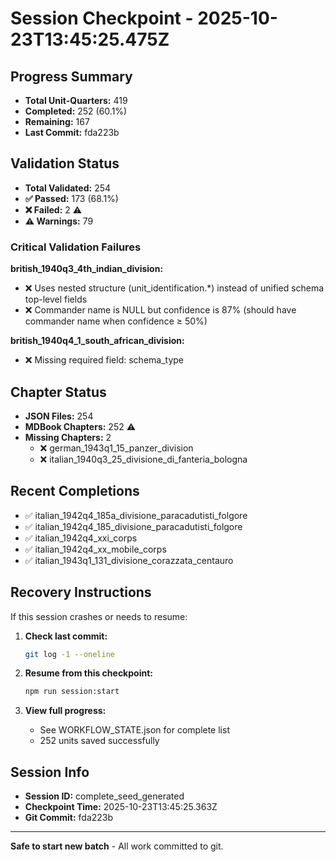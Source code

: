 # Session Checkpoint - 2025-10-23T13:45:25.475Z

## Progress Summary

- **Total Unit-Quarters:** 419
- **Completed:** 252 (60.1%)
- **Remaining:** 167
- **Last Commit:** fda223b

## Validation Status

- **Total Validated:** 254
- **✅ Passed:** 173 (68.1%)
- **❌ Failed:** 2 ⚠️
- **⚠️ Warnings:** 79

### Critical Validation Failures

**british_1940q3_4th_indian_division:**
  - ❌ Uses nested structure (unit_identification.*) instead of unified schema top-level fields
  - ❌ Commander name is NULL but confidence is 87% (should have commander name when confidence ≥ 50%)

**british_1940q4_1_south_african_division:**
  - ❌ Missing required field: schema_type

## Chapter Status

- **JSON Files:** 254
- **MDBook Chapters:** 252 ⚠️
- **Missing Chapters:** 2
  - ❌ german_1943q1_15_panzer_division
  - ❌ italian_1940q3_25_divisione_di_fanteria_bologna

## Recent Completions

- ✅ italian_1942q4_185a_divisione_paracadutisti_folgore
- ✅ italian_1942q4_185_divisione_paracadutisti_folgore
- ✅ italian_1942q4_xxi_corps
- ✅ italian_1942q4_xx_mobile_corps
- ✅ italian_1943q1_131_divisione_corazzata_centauro

## Recovery Instructions

If this session crashes or needs to resume:

1. **Check last commit:**
   ```bash
   git log -1 --oneline
   ```

2. **Resume from this checkpoint:**
   ```bash
   npm run session:start
   ```

3. **View full progress:**
   - See WORKFLOW_STATE.json for complete list
   - 252 units saved successfully

## Session Info

- **Session ID:** complete_seed_generated
- **Checkpoint Time:** 2025-10-23T13:45:25.363Z
- **Git Commit:** fda223b

---

**Safe to start new batch** - All work committed to git.
